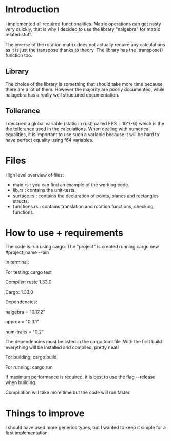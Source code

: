 # Introduction

I implemented all required functionalities. Matrix operations can get nasty very
quickly, that is why I decided to use the library "nalgebra" for matrix related
stuff.


The inverse of the rotation matrix does not actually require any calculations
as it is just the transpose thanks to theory.
The library has the .transpose() function too.

## Library

The choice of the library is something that should take more time because
there are a lot of them. However the majority are poorly documented, while nalagebra has
a really well structured documentation.

## Tollerance
I declared a global variable (static in rust) called EPS = 10^{-6} which is the
the tollerance used in the calculations.
When dealing with numerical equalities, it is important to use such a variable because
it will be hard to have perfect equality using f64 variables.

# Files

High level overview of files:

* main.rs : you can find an example of the working code.
* lib.rs : contains the unit-tests.
* surface.rs : contains the declaration of points, planes and rectangles structs.
* functions.rs : contains translation and rotation functions, checking functions.




# How to use + requirements

The code is run using cargo.
The "project" is created running cargo new #project_name --bin

In terminal:

For testing: cargo test

Compiler: rustc 1.33.0

Cargo: 1.33.0

Dependencies:

nalgebra = "0.17.2"

approx = "0.3.1"

num-traits = "0.2"

The dependencies must be listed in the cargo.toml file.
With the first build everything will be installed and compiled, pretty neat!



For building: cargo build

For running: cargo run

If maximum performance is required, it is best to use the flag --release when building.

Compilation will take more time but the code will run faster.

# Things to improve
I should have used more generics types, but I wanted to keep it simple for a
first implementation.
